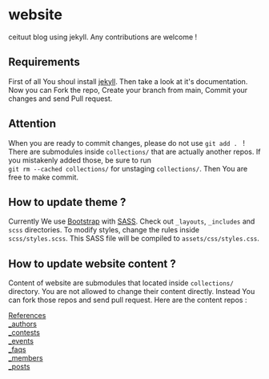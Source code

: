 # website
ceituut blog using jekyll. Any contributions are welcome !

## Requirements

First of all You shoul install [jekyll][]. Then take a look at it's documentation.
Now you can Fork the repo, Create your branch from main, Commit your changes and send Pull request.

## Attention

When you are ready to commit changes, please do not use `git add . ` !    
There are submodules inside `collections/` that are 
actually another repos. If you mistakenly added those, be sure to run  
`git rm --cached collections/` for unstaging `collections/`. Then You are free to make commit.   

## How to update theme ?

Currently We use [Bootstrap][] with [SASS][]. Check out `_layouts`, `_includes` and `scss` directories. To modify styles, 
change the rules inside `scss/styles.scss`. This SASS file will be compiled to `assets/css/styles.css`.

## How to update website content ?

Content of website are submodules that located inside `collections/` directory. You are not allowed to change their content 
directly. Instead You can fork those repos and send pull request. Here are the content repos :  

[References][]  
[_authors][]  
[_contests][]  
[_events][]  
[_faqs][]  
[_members][]  
[_posts][]  

[jekyll]: https://jekyllrb.com/docs/installation/
[Bootstrap]: https://getbootstrap.com/
[SASS]: https://sass-lang.com/

[References]: https://github.com/ceituut/References  
[_authors]: https://github.com/ceituut/_authors 
[_contests]: https://github.com/ceituut/_contests
[_events]: https://github.com/ceituut/_events
[_faqs]: https://github.com/ceituut/_faqs
[_members]: https://github.com/ceituut/_members  
[_posts]: https://github.com/ceituut/_posts
